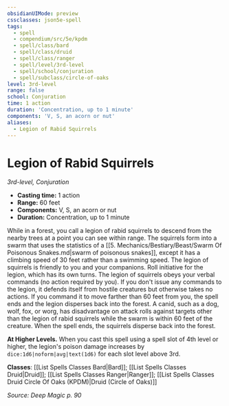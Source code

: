 ```yaml
---
obsidianUIMode: preview
cssclasses: json5e-spell
tags:
  - spell
  - compendium/src/5e/kpdm
  - spell/class/bard
  - spell/class/druid
  - spell/class/ranger
  - spell/level/3rd-level
  - spell/school/conjuration
  - spell/subclass/circle-of-oaks
level: 3rd-level
range: false
school: Conjuration
time: 1 action
duration: 'Concentration, up to 1 minute'
components: 'V, S, an acorn or nut'
aliases:
  - Legion of Rabid Squirrels
---
```

# Legion of Rabid Squirrels
*3rd-level, Conjuration*  

- **Casting time:** 1 action
- **Range:** 60 feet
- **Components:** V, S, an acorn or nut
- **Duration:** Concentration, up to 1 minute

While in a forest, you call a legion of rabid squirrels to descend from the nearby trees at a point you can see within range. The squirrels form into a swarm that uses the statistics of a [[5. Mechanics/Bestiary/Beast/Swarm Of Poisonous Snakes.md\|swarm of poisonous snakes]], except it has a climbing speed of 30 feet rather than a swimming speed. The legion of squirrels is friendly to you and your companions. Roll initiative for the legion, which has its own turns. The legion of squirrels obeys your verbal commands (no action required by you). If you don't issue any commands to the legion, it defends itself from hostile creatures but otherwise takes no actions. If you command it to move farther than 60 feet from you, the spell ends and the legion disperses back into the forest. A canid, such as a dog, wolf, fox, or worg, has disadvantage on attack rolls against targets other than the legion of rabid squirrels while the swarm is within 60 feet of the creature. When the spell ends, the squirrels disperse back into the forest.

**At Higher Levels.** When you cast this spell using a spell slot of 4th level or higher, the legion's poison damage increases by `dice:1d6|noform|avg|text(1d6)` for each slot level above 3rd.

**Classes**: [[List Spells Classes Bard\|Bard]]; [[List Spells Classes Druid\|Druid]]; [[List Spells Classes Ranger\|Ranger]]; [[List Spells Classes Druid Circle Of Oaks (KPDM)\|Druid (Circle of Oaks)]]

*Source: Deep Magic p. 90*
